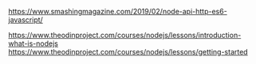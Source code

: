 https://www.smashingmagazine.com/2019/02/node-api-http-es6-javascript/

https://www.theodinproject.com/courses/nodejs/lessons/introduction-what-is-nodejs
https://www.theodinproject.com/courses/nodejs/lessons/getting-started
